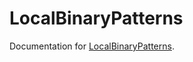 # LocalBinaryPatterns

Documentation for [LocalBinaryPatterns](https://github.com/johnnychen94/LocalBinaryPatterns.jl).


